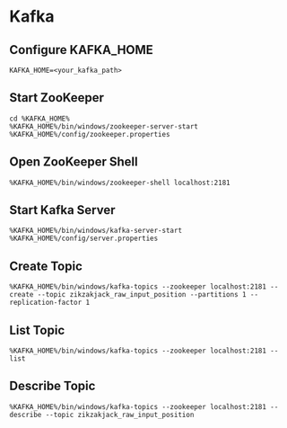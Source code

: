 # Kafka

## Configure KAFKA_HOME

	KAFKA_HOME=<your_kafka_path>

## Start ZooKeeper

	cd %KAFKA_HOME%
	%KAFKA_HOME%/bin/windows/zookeeper-server-start %KAFKA_HOME%/config/zookeeper.properties

## Open ZooKeeper Shell

	%KAFKA_HOME%/bin/windows/zookeeper-shell localhost:2181

## Start Kafka Server

	%KAFKA_HOME%/bin/windows/kafka-server-start %KAFKA_HOME%/config/server.properties

## Create Topic

	%KAFKA_HOME%/bin/windows/kafka-topics --zookeeper localhost:2181 --create --topic zikzakjack_raw_input_position --partitions 1 --replication-factor 1

## List Topic

	%KAFKA_HOME%/bin/windows/kafka-topics --zookeeper localhost:2181 --list

## Describe Topic

	%KAFKA_HOME%/bin/windows/kafka-topics --zookeeper localhost:2181 --describe --topic zikzakjack_raw_input_position


